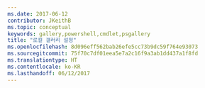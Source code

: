```yaml
---
ms.date: 2017-06-12
contributor: JKeithB
ms.topic: conceptual
keywords: gallery,powershell,cmdlet,psgallery
title: "로컬 갤러리 설정"
ms.openlocfilehash: 8d096eff562bab26efe5cc73b9dc59f764e93073
ms.sourcegitcommit: 75f70c7df01eea5e7a2c16f9a3ab1dd437a1f8fd
ms.translationtype: HT
ms.contentlocale: ko-KR
ms.lasthandoff: 06/12/2017
---
```

